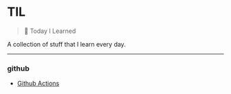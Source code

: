 # TIL

> 📝 Today I Learned


A collection of stuff that I learn every day.

---

### github

- [Github Actions](github/github-actions.md)

